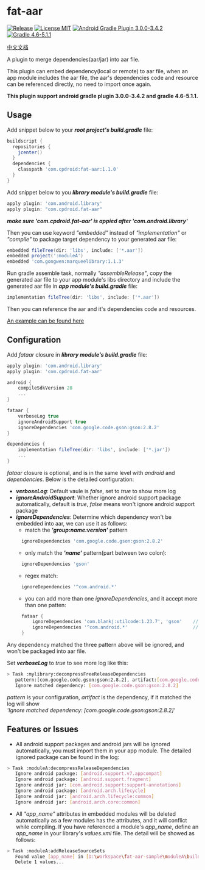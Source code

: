 # fat-aar
[![Release](https://img.shields.io/github/release/cpdroid/fat-aar.svg)](https://github.com/cpdroid/fat-aar/releases)
[![License MIT](https://img.shields.io/github/license/cpdroid/fat-aar.svg)](https://github.com/cpdroid/fat-aar/blob/master/LICENSE)
[![Android Gradle Plugin 3.0.0-3.4.2](https://img.shields.io/badge/android--gradle-3.0.0--3.4.2-blue)](https://developer.android.com/studio/releases/gradle-plugin#updating-gradle)
[![Gradle 4.6-5.1.1](https://img.shields.io/badge/gradle-4.6--5.1.1-blue)](https://developer.android.com/studio/releases/gradle-plugin#updating-gradle)

[中文文档](https://github.com/cpdroid/fat-aar/blob/master/README_CN.md)

A plugin to merge dependencies(aar/jar) into aar file.

This plugin can embed dependency(local or remote) to aar file, when an app module includes the aar file, the aar's dependencies code and resource 
can be referenced directly, no need to import once again.

**This plugin support android gradle plugin 3.0.0-3.4.2 and gradle 4.6-5.1.1.**

## Usage
Add snippet below to your ***root project's build.gradle*** file:
```gradle
buildscript {
  repositories {
    jcenter()
  }
  dependencies {
    classpath 'com.cpdroid:fat-aar:1.1.0'
  }
}
```

Add snippet below to you ***library module's build.gradle*** file:
```gradle
apply plugin: 'com.android.library'
apply plugin: "com.cpdroid.fat-aar"
```

***make sure 'com.cpdroid.fat-aar' is appied after 'com.android.library'***

Then you can use keyword *"embedded"* instead of *"implementation"* or *"compile"* to package target dependency to your generated aar file:
```gradle
embedded fileTree(dir: 'libs', include: ['*.aar'])
embedded project(':moduleA')
embedded 'com.gongwen:marqueelibrary:1.1.3'
```

Run gradle assemble task, normally *"assembleRelease"*, copy the generated aar file to your app module's libs directory and include the generated aar file in ***app module's build.gradle*** file:
```gradle
implementation fileTree(dir: 'libs', include: ['*.aar'])
```
Then you can reference the aar and it's dependencies code and resources.

[An example can be found here](https://github.com/cpdroid/fat-aar-sample)

## Configuration
Add *fataar* closure in ***library module's build.gradle*** file:
```gradle
apply plugin: 'com.android.library'
apply plugin: 'com.cpdroid.fat-aar'

android {
    compileSdkVersion 28
    ...
}

fataar {
    verboseLog true
    ignoreAndroidSupport true
    ignoreDependencies 'com.google.code.gson:gson:2.8.2'
}

dependencies {
    implementation fileTree(dir: 'libs', include: ['*.jar'])
    ...
}
```
*fataar* closure is optional, and is in the same level with *android* and *dependencies*. Below is the detailed configuration:
* ***verboseLog***: Default vaule is *false*, set to  *true* to show more log
* ***ignoreAndroidSupport***: Whether ignore android support package automatically, default is *true*, *false* means won't ignore android support package
* ***ignoreDependencies***: Determine which dependency won't be embedded into aar, we can use it as follows:
  + match the ***'group:name:version'*** pattern
  ```gradle
    ignoreDependencies 'com.google.code.gson:gson:2.8.2'
  ```
  + only match the ***'name'*** pattern(part between two colon):
  ```gradle
    ignoreDependencies 'gson'
  ```
  + regex match:
  ```gradle
    ignoreDependencies '^com.android.*'
  ```
  + you can add more than one *ignoreDependencies*, and it accept more than one patten:
  ```gradle
    fataar {
        ignoreDependencies 'com.blankj:utilcode:1.23.7', 'gson'    //accept more than one pattern,split by ','
        ignoreDependencies '^com.android.*'                        //add the second ignoreDependencies
    }
  ```
Any dependency matched the three pattern above will be ignored, and won't be packaged into aar file.

Set ***verboseLog*** to *true* to see more log like this:
```bash
> Task :mylibrary:decompressFreeReleaseDependencies
   pattern:[com.google.code.gson:gson:2.8.2], artifact:[com.google.code.gson:gson:2.8.2]
   Ignore matched dependency: [com.google.code.gson:gson:2.8.2]
```
*pattern* is your configuration, *artifact* is the dependency, if it matched the log will show  
*'Ignore matched dependency: [com.google.code.gson:gson:2.8.2]'*

## Features or Issues
* All android support packages and android jars will be ignored automatically, you must import them in your app module.
The detailed ignored package can be found in the log:
```bash
> Task :moduleA:decompressReleaseDependencies
   Ignore android package: [android.support.v7.appcompat]
   Ignore android package: [android.support.fragment]
   Ignore android jar: [com.android.support:support-annotations]
   Ignore android package: [android.arch.lifecycle]
   Ignore android jar: [android.arch.lifecycle:common]
   Ignore android jar: [android.arch.core:common]
```

* All *"app_name"* attributes in embedded modules will be deleted automatically as a few modules has the attributes, and it will conflict while compiling.
If you have referenced a module's *app_name*, define an *app_name* in your library's *values.xml* file. The detail will be showed as follows:
```bash
> Task :moduleA:addReleaseSourceSets
   Found value [app_name] in [D:\workspace\fat-aar-sample\moduleA\build\fat-aar\exploded_aar\com.gongwen\marqueelibrary\1.1.3\res\values\values.xml]
   Delete 1 values...
```